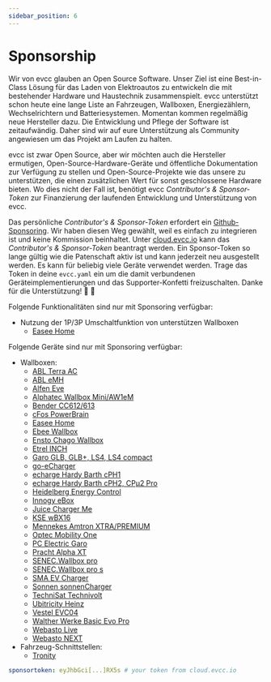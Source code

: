 ```yaml
---
sidebar_position: 6
---
```


# Sponsorship

Wir von evcc glauben an Open Source Software. Unser Ziel ist eine Best-in-Class Lösung für das Laden von Elektroautos zu entwickeln die mit bestehender Hardware und Haustechnik zusammenspielt. evcc unterstützt schon heute eine lange Liste an Fahrzeugen, Wallboxen, Energiezählern, Wechselrichtern und Batteriesystemen. Momentan kommen regelmäßig neue Hersteller dazu. Die Entwicklung und Pflege der Software ist zeitaufwändig. Daher sind wir auf eure Unterstützung als Community angewiesen um das Projekt am Laufen zu halten.

evcc ist zwar Open Source, aber wir möchten auch die Hersteller ermutigen, Open-Source-Hardware-Geräte und öffentliche Dokumentation zur Verfügung zu stellen und Open-Source-Projekte wie das unsere zu unterstützen, die einen zusätzlichen Wert für sonst geschlossene Hardware bieten. Wo dies nicht der Fall ist, benötigt evcc _Contributor's & Sponsor-Token_ zur Finanzierung der laufenden Entwicklung und Unterstützung von evcc.

Das persönliche _Contributor's & Sponsor-Token_ erfordert ein [Github-Sponsoring](https://github.com/sponsors/evcc-io). Wir haben diesen Weg gewählt, weil es einfach zu integrieren ist und keine Kommission beinhaltet. Unter [cloud.evcc.io](https://cloud.evcc.io) kann das _Contributor's & Sponsor-Token_ beantragt werden. Ein Sponsor-Token so lange gültig wie die Patenschaft aktiv ist und kann jederzeit neu ausgestellt werden. Es kann für beliebig viele Geräte verwendet werden. Trage das Token in deine `evcc.yaml` ein um die damit verbundenen Geräteimplementierungen und das Supporter-Konfetti freizuschalten. Danke für die Unterstützung! 💚 🎉

Folgende Funktionalitäten sind nur mit Sponsoring verfügbar:

- Nutzung der 1P/3P Umschaltfunktion von unterstützen Wallboxen
  - [Easee Home](/docs/devices/chargers#easee-home-)

Folgende Geräte sind nur mit Sponsoring verfügbar:

- Wallboxen:
  - [ABL Terra AC](/docs/devices/chargers#abb-terra-ac-)
  - [ABL eMH](/docs/devices/chargers#abl-emh-)
  - [Alfen Eve](/docs/devices/chargers#alfen-eve-)
  - [Alphatec Wallbox Mini/AW1eM](/docs/devices/chargers#alphatec-wallbox-mini-aw1em-)
  - [Bender CC612/613](/docs/devices/chargers#bender-cc612613-)
  - [cFos PowerBrain](/docs/devices/chargers#cfos-powerbrain-)
  - [Easee Home](/docs/devices/chargers#easee-home-)
  - [Ebee Wallbox](/docs/devices/chargers#ebee-wallbox-)
  - [Ensto Chago Wallbox](/docs/devices/chargers#ensto-chago-wallbox-)
  - [Etrel INCH](/docs/devices/chargers#etrel-inch-)
  - [Garo GLB, GLB+, LS4, LS4 compact](/docs/devices/chargers#garo-glb-glb-ls4-ls4-compact-)
  - [go-eCharger](/docs/devices/chargers#go-echarger)
  - [echarge Hardy Barth cPH1](/docs/devices/chargers#cph1--)
  - [echarge Hardy Barth cPH2, CPμ2 Pro](/docs/devices/chargers#cph2-cpμ2--)
  - [Heidelberg Energy Control](/docs/devices/chargers#heidelberg-energy-control-)
  - [Innogy eBox](/docs/devices/chargers#innogy-ebox-)
  - [Juice Charger Me](/docs/devices/chargers#juice-charger-me-)
  - [KSE wBX16](/docs/devices/chargers#kse-wbx16-)
  - [Mennekes Amtron XTRA/PREMIUM](/docs/devices/chargers#amtron-xtra-amtron-premium--)
  - [Optec Mobility One](/docs/devices/chargers#optec-mobility-one-)
  - [PC Electric Garo](/docs/devices/chargers#pc-electric-garo-)
  - [Pracht Alpha XT](/docs/devices/chargers#pracht-alpha-xt-)
  - [SENEC.Wallbox pro](/docs/devices/chargers#senecwallbox-pro--)
  - [SENEC.Wallbox pro s](/docs/devices/chargers#senecwallbox-pro-s--)
  - [SMA EV Charger](/docs/devices/chargers#sma-ev-charger-)
  - [Sonnen sonnenCharger](/docs/devices/chargers#sonnen-sonnencharger-)
  - [TechniSat Technivolt](/docs/devices/chargers#technisat-technivolt-)
  - [Ubitricity Heinz](/docs/devices/chargers#ubitricity-heinz-)
  - [Vestel EVC04](/docs/devices/chargers#vestel-evc04-)
  - [Walther Werke Basic Evo Pro](/docs/devices/chargers#walther-werke-basic-evo-pro-)
  - [Webasto Live](/docs/devices/chargers#live--)
  - [Webasto NEXT](/docs/devices/chargers#next--)
- Fahrzeug-Schnittstellen:
  - [Tronity](/docs/devices/vehicles#tronity--)

```yaml title="evcc.yaml"
sponsortoken: eyJhbGci[...]RX5s # your token from cloud.evcc.io
```
